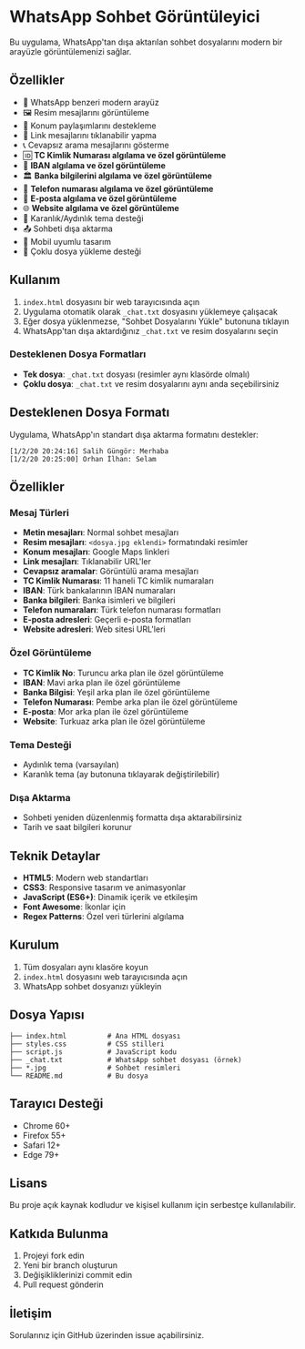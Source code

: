 # WhatsApp Sohbet Görüntüleyici

Bu uygulama, WhatsApp'tan dışa aktarılan sohbet dosyalarını modern bir arayüzle görüntülemenizi sağlar.

## Özellikler

- 📱 WhatsApp benzeri modern arayüz
- 🖼️ Resim mesajlarını görüntüleme
- 📍 Konum paylaşımlarını destekleme
- 🔗 Link mesajlarını tıklanabilir yapma
- 📞 Cevapsız arama mesajlarını gösterme
- 🆔 **TC Kimlik Numarası algılama ve özel görüntüleme**
- 🏦 **IBAN algılama ve özel görüntüleme**
- 🏛️ **Banka bilgilerini algılama ve özel görüntüleme**
- 📱 **Telefon numarası algılama ve özel görüntüleme**
- 📧 **E-posta algılama ve özel görüntüleme**
- 🌐 **Website algılama ve özel görüntüleme**
- 🌙 Karanlık/Aydınlık tema desteği
- 📤 Sohbeti dışa aktarma
- 📱 Mobil uyumlu tasarım
- 📁 Çoklu dosya yükleme desteği

## Kullanım

1. `index.html` dosyasını bir web tarayıcısında açın
2. Uygulama otomatik olarak `_chat.txt` dosyasını yüklemeye çalışacak
3. Eğer dosya yüklenmezse, "Sohbet Dosyalarını Yükle" butonuna tıklayın
4. WhatsApp'tan dışa aktardığınız `_chat.txt` ve resim dosyalarını seçin

### Desteklenen Dosya Formatları
- **Tek dosya**: `_chat.txt` dosyası (resimler aynı klasörde olmalı)
- **Çoklu dosya**: `_chat.txt` ve resim dosyalarını aynı anda seçebilirsiniz

## Desteklenen Dosya Formatı

Uygulama, WhatsApp'ın standart dışa aktarma formatını destekler:

```
[1/2/20 20:24:16] Salih Güngör: Merhaba
[1/2/20 20:25:00] Orhan İlhan: Selam
```

## Özellikler

### Mesaj Türleri
- **Metin mesajları**: Normal sohbet mesajları
- **Resim mesajları**: `<dosya.jpg eklendi>` formatındaki resimler
- **Konum mesajları**: Google Maps linkleri
- **Link mesajları**: Tıklanabilir URL'ler
- **Cevapsız aramalar**: Görüntülü arama mesajları
- **TC Kimlik Numarası**: 11 haneli TC kimlik numaraları
- **IBAN**: Türk bankalarının IBAN numaraları
- **Banka bilgileri**: Banka isimleri ve bilgileri
- **Telefon numaraları**: Türk telefon numarası formatları
- **E-posta adresleri**: Geçerli e-posta formatları
- **Website adresleri**: Web sitesi URL'leri

### Özel Görüntüleme
- **TC Kimlik No**: Turuncu arka plan ile özel görüntüleme
- **IBAN**: Mavi arka plan ile özel görüntüleme
- **Banka Bilgisi**: Yeşil arka plan ile özel görüntüleme
- **Telefon Numarası**: Pembe arka plan ile özel görüntüleme
- **E-posta**: Mor arka plan ile özel görüntüleme
- **Website**: Turkuaz arka plan ile özel görüntüleme

### Tema Desteği
- Aydınlık tema (varsayılan)
- Karanlık tema (ay butonuna tıklayarak değiştirilebilir)

### Dışa Aktarma
- Sohbeti yeniden düzenlenmiş formatta dışa aktarabilirsiniz
- Tarih ve saat bilgileri korunur

## Teknik Detaylar

- **HTML5**: Modern web standartları
- **CSS3**: Responsive tasarım ve animasyonlar
- **JavaScript (ES6+)**: Dinamik içerik ve etkileşim
- **Font Awesome**: İkonlar için
- **Regex Patterns**: Özel veri türlerini algılama

## Kurulum

1. Tüm dosyaları aynı klasöre koyun
2. `index.html` dosyasını web tarayıcısında açın
3. WhatsApp sohbet dosyanızı yükleyin

## Dosya Yapısı

```
├── index.html          # Ana HTML dosyası
├── styles.css          # CSS stilleri
├── script.js           # JavaScript kodu
├── _chat.txt           # WhatsApp sohbet dosyası (örnek)
├── *.jpg               # Sohbet resimleri
└── README.md           # Bu dosya
```

## Tarayıcı Desteği

- Chrome 60+
- Firefox 55+
- Safari 12+
- Edge 79+

## Lisans

Bu proje açık kaynak kodludur ve kişisel kullanım için serbestçe kullanılabilir.

## Katkıda Bulunma

1. Projeyi fork edin
2. Yeni bir branch oluşturun
3. Değişikliklerinizi commit edin
4. Pull request gönderin

## İletişim

Sorularınız için GitHub üzerinden issue açabilirsiniz.

